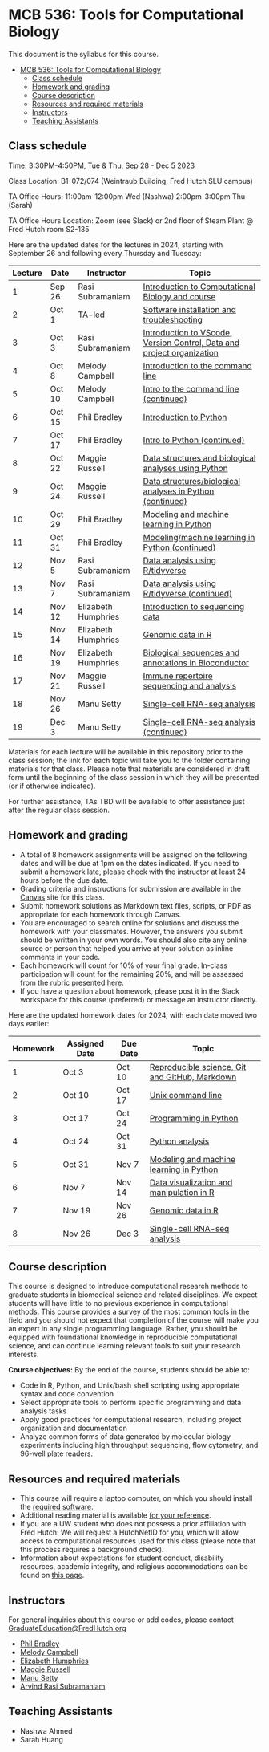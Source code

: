 # MCB 536: Tools for Computational Biology

This document is the syllabus for this course.


- [MCB 536: Tools for Computational Biology](#mcb-536-tools-for-computational-biology)
  - [Class schedule](#class-schedule)
  - [Homework and grading](#homework-and-grading)
  - [Course description](#course-description)
  - [Resources and required materials](#resources-and-required-materials)
  - [Instructors](#instructors)
  - [Teaching Assistants](#teaching-assistants)

## Class schedule

Time: 3:30PM-4:50PM, Tue & Thu, Sep 28 - Dec 5 2023

Class Location: B1-072/074 (Weintraub Building, Fred Hutch SLU campus)

TA Office Hours: 11:00am-12:00pm Wed (Nashwa) 2:00pm-3:00pm Thu (Sarah)

TA Office Hours Location: Zoom (see Slack) or 2nd floor of Steam Plant @ Fred Hutch room S2-135

Here are the updated dates for the lectures in 2024, starting with September 26 and following every Thursday and Tuesday:

| Lecture | Date     | Instructor          | Topic                                                                                         |
| ------- | -------- | ------------------- | --------------------------------------------------------------------------------------------- |
| 1       | Sep 26   | Rasi Subramaniam    | [Introduction to Computational Biology and course](lectures/lecture01/)                       |
| 2       | Oct 1    | TA-led              | [Software installation and troubleshooting](software/README.md)                               |
| 3       | Oct 3    | Rasi Subramaniam    | [Introduction to VScode, Version Control, Data and project organization](lectures/lecture03/) |
| 4       | Oct 8    | Melody Campbell     | [Introduction to the command line](lectures/lecture04/)                                       |
| 5       | Oct 10   | Melody Campbell     | [Intro to the command line (continued)](lectures/lecture05/)                                  |
| 6       | Oct 15   | Phil Bradley        | [Introduction to Python](lectures/lecture06/)                                                 |
| 7       | Oct 17   | Phil Bradley        | [Intro to Python (continued)](lectures/lecture07/)                                            |
| 8       | Oct 22   | Maggie Russell      | [Data structures and biological analyses using Python](lectures/lecture08/)                   |
| 9       | Oct 24   | Maggie Russell      | [Data structures/biological analyses in Python (continued)](lectures/lecture09)               |
| 10      | Oct 29   | Phil Bradley        | [Modeling and machine learning in Python](lectures/lecture10)                                 |
| 11      | Oct 31   | Phil Bradley        | [Modeling/machine learning in Python (continued)](lectures/lecture11)                         |
| 12      | Nov 5    | Rasi Subramaniam    | [Data analysis using R/tidyverse](lectures/lecture12/)                                        |
| 13      | Nov 7    | Rasi Subramaniam    | [Data analysis using R/tidyverse (continued)](lectures/lecture13/)                            |
| 14      | Nov 12   | Elizabeth Humphries | [Introduction to sequencing data](lectures/lecture14/)                                        |
| 15      | Nov 14   | Elizabeth Humphries | [Genomic data in R](lectures/lecture15/)                                                      |
| 16      | Nov 19   | Elizabeth Humphries | [Biological sequences and annotations in Bioconductor](lectures/lecture16/)                   |
| 17      | Nov 21   | Maggie Russell      | [Immune repertoire sequencing and analysis](lectures/lecture17/)                              |
| 18      | Nov 26   | Manu Setty          | [Single-cell RNA-seq analysis](lectures/lecture18/)                                           |
| 19      | Dec 3    | Manu Setty          | [Single-cell RNA-seq analysis (continued)](lectures/lecture19/)                               |



Materials for each lecture will be available in this repository prior to the class session;
the link for each topic will take you to the folder containing materials for that class.
Please note that materials are considered in draft form until the beginning of the class session in which they will be presented (or if otherwise indicated).

For further assistance, TAs TBD will be available to offer assistance just after the regular class session.

## Homework and grading

- A total of 8 homework assignments will be assigned on the following dates and will be due at 1pm on the dates indicated.
  If you need to submit a homework late, please check with the instructor at least 24 hours before the due date.
- Grading criteria and instructions for submission are available in the [Canvas](http://canvas.uw.edu) site for this class.
- Submit homework solutions as Markdown text files, scripts, or PDF as appropriate for each homework through Canvas.
- You are encouraged to search online for solutions and discuss the homework with your classmates.
  However, the answers you submit should be written in your own words.
  You should also cite any online source or person that helped you arrive at your solution as inline comments in your code.
- Each homework will count for 10% of your final grade. In-class participation will count for the remaining 20%, and will be assessed from the rubric presented [here](lectures/lecture01/participation_rubric.md).
- If you have a question about homework, please post it in the Slack workspace for this course (preferred) or message an instructor directly.

Here are the updated homework dates for 2024, with each date moved two days earlier:

| Homework | Assigned Date | Due Date | Topic                                                                  |
| -------- | ------------- | -------- | ---------------------------------------------------------------------- |
| 1        | Oct 3         | Oct 10   | [Reproducible science, Git and GitHub, Markdown](homeworks/homework01) |
| 2        | Oct 10        | Oct 17   | [Unix command line](homeworks/homework02)                              |
| 3        | Oct 17        | Oct 24   | [Programming in Python](homeworks/homework03)                          |
| 4        | Oct 24        | Oct 31   | [Python analysis](homeworks/homework04)                                |
| 5        | Oct 31        | Nov 7    | [Modeling and machine learning in Python](homeworks/homework05)        |
| 6        | Nov 7         | Nov 14   | [Data visualization and manipulation in R](homeworks/homework06)       |
| 7        | Nov 19        | Nov 26   | [Genomic data in R](homeworks/homework07)                              |
| 8        | Nov 26        | Dec 3    | [Single-cell RNA-seq analysis](homeworks/homework08)                   |


## Course description

This course is designed to introduce computational research methods to graduate students in biomedical science and related disciplines.
We expect students will have little to no previous experience in computational methods.
This course provides a survey of the most common tools in the field and you should not expect that completion of the course will make you an expert in any single programming language.
Rather, you should be equipped with foundational knowledge in reproducible computational science, and can continue learning relevant tools to suit your research interests.

**Course objectives:** By the end of the course, students should be able to:

- Code in R, Python, and Unix/bash shell scripting using appropriate syntax and code convention
- Select appropriate tools to perform specific programming and data analysis tasks
- Apply good practices for computational research, including project organization and documentation
- Analyze common forms of data generated by molecular biology experiments including high throughput sequencing,
  flow cytometry, and 96-well plate readers.

## Resources and required materials

- This course will require a laptop computer, on which you should install the [required software](software/README.md).
- Additional reading material is available [for your reference](reference.md).
- If you are a UW student who does not possess a prior affiliation with Fred Hutch: We will request a HutchNetID for you,
  which will allow access to computational resources used for this class (please note that this process
  requires a background check).
- Information about expectations for student conduct, disability resources, academic integrity, and religious
  accommodations can be found on [this page](https://registrar.washington.edu/staffandfaculty/syllabi-guidelines/).

## Instructors

For general inquiries about this course or add codes, please contact GraduateEducation@FredHutch.org

- [Phil Bradley](https://www.fredhutch.org/en/labs/profiles/bradley-phil.html)
- [Melody Campbell](https://www.fredhutch.org/en/faculty-lab-directory/campbell-melody.html)
- [Elizabeth Humphries](https://www.linkedin.com/in/elizabeth-humphries-61202a103/)
- [Maggie Russell](https://www.linkedin.com/in/magdalena-russell/)
- [Manu Setty](https://research.fredhutch.org/setty/en.html)
- [Arvind Rasi Subramaniam](http://rasilab.fredhutch.org)

## Teaching Assistants

- Nashwa Ahmed 
- Sarah Huang
